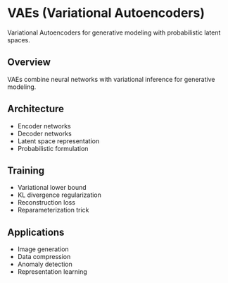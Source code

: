 # VAEs (Variational Autoencoders)

Variational Autoencoders for generative modeling with probabilistic latent spaces.

## Overview
VAEs combine neural networks with variational inference for generative modeling.

## Architecture
- Encoder networks
- Decoder networks
- Latent space representation
- Probabilistic formulation

## Training
- Variational lower bound
- KL divergence regularization
- Reconstruction loss
- Reparameterization trick

## Applications
- Image generation
- Data compression
- Anomaly detection
- Representation learning
